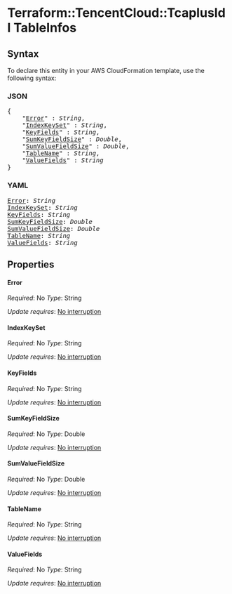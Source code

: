 # Terraform::TencentCloud::TcaplusIdl TableInfos

## Syntax

To declare this entity in your AWS CloudFormation template, use the following syntax:

### JSON

<pre>
{
    "<a href="#error" title="Error">Error</a>" : <i>String</i>,
    "<a href="#indexkeyset" title="IndexKeySet">IndexKeySet</a>" : <i>String</i>,
    "<a href="#keyfields" title="KeyFields">KeyFields</a>" : <i>String</i>,
    "<a href="#sumkeyfieldsize" title="SumKeyFieldSize">SumKeyFieldSize</a>" : <i>Double</i>,
    "<a href="#sumvaluefieldsize" title="SumValueFieldSize">SumValueFieldSize</a>" : <i>Double</i>,
    "<a href="#tablename" title="TableName">TableName</a>" : <i>String</i>,
    "<a href="#valuefields" title="ValueFields">ValueFields</a>" : <i>String</i>
}
</pre>

### YAML

<pre>
<a href="#error" title="Error">Error</a>: <i>String</i>
<a href="#indexkeyset" title="IndexKeySet">IndexKeySet</a>: <i>String</i>
<a href="#keyfields" title="KeyFields">KeyFields</a>: <i>String</i>
<a href="#sumkeyfieldsize" title="SumKeyFieldSize">SumKeyFieldSize</a>: <i>Double</i>
<a href="#sumvaluefieldsize" title="SumValueFieldSize">SumValueFieldSize</a>: <i>Double</i>
<a href="#tablename" title="TableName">TableName</a>: <i>String</i>
<a href="#valuefields" title="ValueFields">ValueFields</a>: <i>String</i>
</pre>

## Properties

#### Error

_Required_: No
_Type_: String

_Update requires_: [No interruption](https://docs.aws.amazon.com/AWSCloudFormation/latest/UserGuide/using-cfn-updating-stacks-update-behaviors.html#update-no-interrupt)

#### IndexKeySet

_Required_: No
_Type_: String

_Update requires_: [No interruption](https://docs.aws.amazon.com/AWSCloudFormation/latest/UserGuide/using-cfn-updating-stacks-update-behaviors.html#update-no-interrupt)

#### KeyFields

_Required_: No
_Type_: String

_Update requires_: [No interruption](https://docs.aws.amazon.com/AWSCloudFormation/latest/UserGuide/using-cfn-updating-stacks-update-behaviors.html#update-no-interrupt)

#### SumKeyFieldSize

_Required_: No
_Type_: Double

_Update requires_: [No interruption](https://docs.aws.amazon.com/AWSCloudFormation/latest/UserGuide/using-cfn-updating-stacks-update-behaviors.html#update-no-interrupt)

#### SumValueFieldSize

_Required_: No
_Type_: Double

_Update requires_: [No interruption](https://docs.aws.amazon.com/AWSCloudFormation/latest/UserGuide/using-cfn-updating-stacks-update-behaviors.html#update-no-interrupt)

#### TableName

_Required_: No
_Type_: String

_Update requires_: [No interruption](https://docs.aws.amazon.com/AWSCloudFormation/latest/UserGuide/using-cfn-updating-stacks-update-behaviors.html#update-no-interrupt)

#### ValueFields

_Required_: No
_Type_: String

_Update requires_: [No interruption](https://docs.aws.amazon.com/AWSCloudFormation/latest/UserGuide/using-cfn-updating-stacks-update-behaviors.html#update-no-interrupt)

